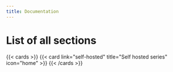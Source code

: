 ```yaml
---
title: Documentation
---
```


# List of all sections

{{< cards >}}
  {{< card link="self-hosted" title="Self hosted series" icon="home" >}}
{{< /cards >}}